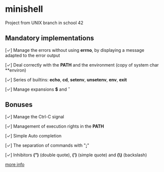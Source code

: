 # minishell
Project from UNIX branch in school 42

## Mandatory implementations

\[✓\] Manage the errors without using **errno**, by displaying a message adapted to the error output

\[✓\] Deal correctly with the **PATH** and the environment (copy of system char \*\*environ)

\[✓\] Series of builtins: **echo**, **cd**, **setenv**, **unsetenv**, **env**, **exit**

\[✓\] Manage expansions **$** and **˜**

## Bonuses
\[✓\] Manage the Ctrl-C signal

\[✓\] Management of execution rights in the **PATH**

\[✓\] Simple Auto completion

\[✓\] The separation of commands with "**;**"

\[✓\] Inhibitors **(”)** (double quote), **(’)** (simple quote) and **(\\)** (backslash)


[more info](https://github.com/prippa/minishell/blob/master/minishell.en.pdf)
